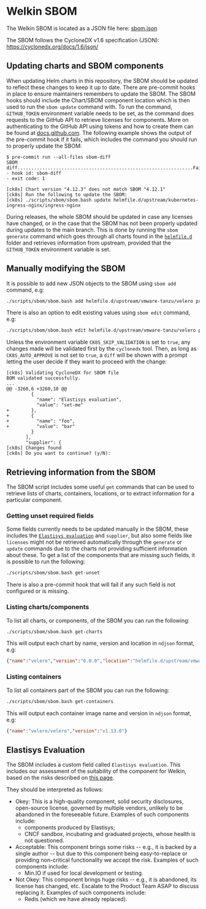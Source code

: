 # Welkin SBOM

The Welkin SBOM is located as a JSON file here: [sbom.json](./sbom.json)

The SBOM follows the CycloneDX v1.6 specification (JSON): <https://cyclonedx.org/docs/1.6/json/>

## Updating charts and SBOM components

When updating Helm charts in this repository, the SBOM should be updated to reflect these changes to keep it up to date.
There are pre-commit hooks in place to ensure maintainers remembers to update the SBOM.
The SBOM hooks should include the Chart/SBOM component location which is then used to run the `sbom update` command with.
To run the command, `GITHUB_TOKEN` environment variable needs to be set, as the command does requests to the GitHub API to retrieve licenses for components.
More on authenticating to the GitHub API using tokens and how to create them can be found at [docs.github.com](https://docs.github.com/en/rest/authentication/authenticating-to-the-rest-api?apiVersion=2022-11-28).
The following example shows the output of the pre-commit hook if it fails, which includes the command you should run to properly update the SBOM:

```console
$ pre-commit run --all-files sbom-diff
SBOM diff................................................................Failed
- hook id: sbom-diff
- exit code: 1

[ck8s] Chart version "4.12.3" does not match SBOM "4.12.1"
[ck8s] Run the following to update the SBOM:
[ck8s] ./scripts/sbom/sbom.bash update helmfile.d/upstream/kubernetes-ingress-nginx/ingress-nginx
```

During releases, the whole SBOM should be updated in case any licenses have changed, or in the case that the SBOM has not been properly updated during updates to the main branch.
This is done by running the `sbom generate` command which goes through all charts found in the [`helmfile.d`](../helmfile.d/) folder and retrieves information from upstream, provided that the `GITHUB_TOKEN` environment variable is set.

## Manually modifying the SBOM

It is possible to add new JSON objects to the SBOM using `sbom add` command, e.g:

```sh
./scripts/sbom/sbom.bash add helmfile.d/upstream/vmware-tanzu/velero properties "foo" "bar"
```

There is also an option to edit existing values using `sbom edit` command, e.g:

```sh
./scripts/sbom/sbom.bash edit helmfile.d/upstream/vmware-tanzu/velero properties
```

Unless the environment variable `CK8S_SKIP_VALIDATION` is set to `true`, any changes made will be validated first by the `cyclonedx` tool.
Then, as long as `CK8S_AUTO_APPROVE` is not set to `true`, a `diff` will be shown with a prompt letting the user decide if they want to proceed with the change:

```console
[ck8s] Validating CycloneDX for SBOM file
BOM validated successfully.
...
@@ -3260,6 +3260,10 @@
         {
           "name": "Elastisys evaluation",
           "value": "set-me"
+        },
+        {
+          "name": "foo",
+          "value": "bar"
         }
       ],
       "supplier": {
[ck8s] Changes found
[ck8s] Do you want to continue? (y/N):
```

## Retrieving information from the SBOM

The SBOM script includes some useful `get` commands that can be used to retrieve lists of charts, containers, locations, or to extract information for a particular component.

### Getting unset required fields

Some fields currently needs to be updated manually in the SBOM, these includes the [`Elastisys evaluation`](#elastisys-evaluation) and `supplier`, but also some fields like `licenses` might not be retrieved automatically through the `generate` or `update` commands due to the charts not providing sufficient information about these.
To get a list of the components that are missing such fields, it is possible to run the following:

```sh
./scripts/sbom/sbom.bash get-unset
```

There is also a pre-commit hook that will fail if any such field is not configured or is missing.

### Listing charts/components

To list all charts, or components, of the SBOM you can run the following:

```sh
./scripts/sbom/sbom.bash get-charts
```

This will output each chart by name, version and location in `ndjson` format, e.g:

```json
{"name":"velero","version":"6.0.0","location":"helmfile.d/upstream/vmware-tanzu/velero"}
```

### Listing containers

To list all containers part of the SBOM you can run the following:

```sh
./scripts/sbom/sbom.bash get-containers
```

This will output each container image name and version in `ndjson` format, e.g:

```json
{"name":"velero/velero","version":"v1.13.0"}
```

## Elastisys Evaluation

The SBOM includes a custom field called `Elastisys evaluation`.
This includes our assessment of the suitability of the component for Welkin, based on the risks described on [this page](https://elastisys.io/welkin/adr/#how-are-architectural-decisions-taken).

They should be interpreted as follows:

- Okey: This is a high-quality component, solid security disclosures, open-source license, governed by multiple vendors, unlikely to be abandoned in the foreseeable future. Examples of such components include:
    - components produced by Elastisys;
    - CNCF sandbox, incubating and graduated projects, whose health is not questioned.
- Acceptable: This component brings some risks -- e.g., it is backed by a single author -- but due to this component being easy-to-replace or providing non-critical functionality we accept the risk. Examples of such components include:
    - Min.IO if used for local development or testing.
- Not Okey: This component brings huge risks -- e.g., it is abandoned, its license has changed, etc. Escalate to the Product Team ASAP to discuss replacing it. Examples of such components include:
    - Redis (which we have already replaced).
